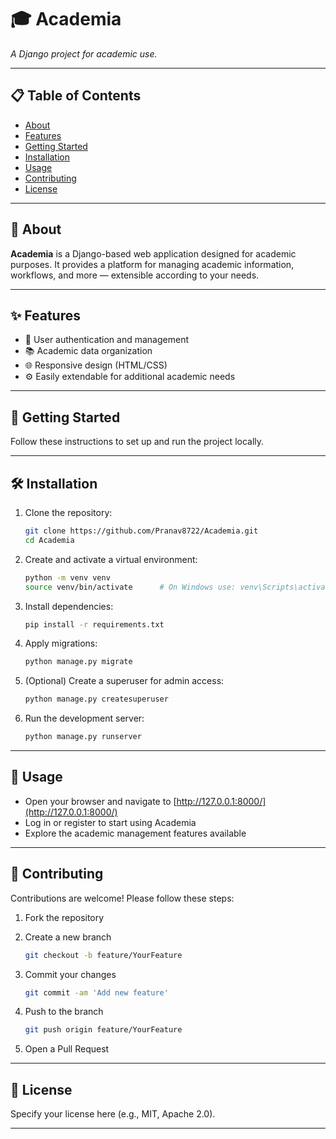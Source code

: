 # 🎓 Academia

_A Django project for academic use._

---

## 📋 Table of Contents
- [About](#about)
- [Features](#features)
- [Getting Started](#getting-started)
- [Installation](#installation)
- [Usage](#usage)
- [Contributing](#contributing)
- [License](#license)

---

## 📝 About

**Academia** is a Django-based web application designed for academic purposes. It provides a platform for managing academic information, workflows, and more — extensible according to your needs.

---

## ✨ Features

- 🔐 User authentication and management  
- 📚 Academic data organization  
- 🌐 Responsive design (HTML/CSS)  
- ⚙️ Easily extendable for additional academic needs  

---

## 🚀 Getting Started

Follow these instructions to set up and run the project locally.

---

## 🛠️ Installation

1. Clone the repository:

    ```bash
    git clone https://github.com/Pranav8722/Academia.git
    cd Academia
    ```

2. Create and activate a virtual environment:

    ```bash
    python -m venv venv
    source venv/bin/activate      # On Windows use: venv\Scripts\activate
    ```

3. Install dependencies:

    ```bash
    pip install -r requirements.txt
    ```

4. Apply migrations:

    ```bash
    python manage.py migrate
    ```

5. (Optional) Create a superuser for admin access:

    ```bash
    python manage.py createsuperuser
    ```

6. Run the development server:

    ```bash
    python manage.py runserver
    ```

---

## 🎯 Usage

- Open your browser and navigate to [http://127.0.0.1:8000/](http://127.0.0.1:8000/)
- Log in or register to start using Academia
- Explore the academic management features available

---

## 🤝 Contributing

Contributions are welcome! Please follow these steps:

1. Fork the repository  
2. Create a new branch

    ```bash
    git checkout -b feature/YourFeature
    ```

3. Commit your changes

    ```bash
    git commit -am 'Add new feature'
    ```

4. Push to the branch

    ```bash
    git push origin feature/YourFeature
    ```

5. Open a Pull Request

---

## 📄 License

Specify your license here (e.g., MIT, Apache 2.0).

---

